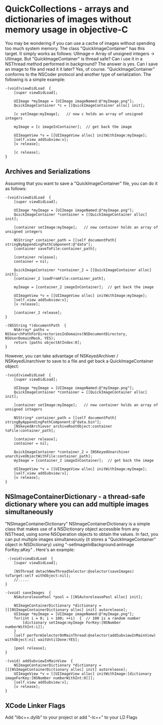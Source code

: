 QuickCollections - arrays and dictionaries of images without memory usage in objective-C
========================================================================================

You may be wondering if you can use a cache of images without spending too much system memory. The class "QuickImageContainer" 
has this target. It simply works as follows: UIImage-> Array of unsigned integers -> UIImage. But "QuickImageContainer" is thread safe? 
Can i use it in a NSThread method performed in background? The answer is yes. Can I save an image to file and read it it later? 
Yes, of course. "QuickImageContainer" conforms to the NSCoder protocol and another type of serialization. The following is a simple example:

    -(void)viewDidLoad  {
	    [super viewDidLoad];
		
		UIImage *myImage = [UIImage imageNamed:@"myImage.png"];
		QuickImageContainer *c = [[QuickImageContainer alloc] init];
		
		[c setImage:myImage];   // now c holds an array of unsigned integers
		
		myImage = [c imageInContainer];  // get back the image
		
		UIImageView *v = [[UIImageView alloc] initWithImage:myImage];
		[self.view addSubview:v];
		[v release];
		
		[c release];
	}

Archives and Serializations
---------------------------

Assuming that you want to save a "QuickImageContainer" file, you can do it as follows:

    -(void)viewDidLoad  {
	    [super viewDidLoad];
		
		UIImage *myImage = [UIImage imageNamed:@"myImage.png"];
		QuickImageContainer *container = [[QuickImageContainer alloc] init];
		
		[container setImage:myImage];   // now container holds an array of unsigned integers
		
		NSString* container_path = [[self documentPath] stringByAppendingPathComponent:@"data"];
		[container saveToFile:container_path];
		
		[container release];
		container = nil;
		
		QuickImageContainer *container_2 = [[QuickImageContainer alloc] init];
		[container_2 loadFromFile:container_path];
		
		myImage = [container_2 imageInContainer];  // get back the image
		
		UIImageView *v = [[UIImageView alloc] initWithImage:myImage];
		[self.view addSubview:v];
		[v release];
		
		[container_2 release];
	}
	
	-(NSString *)documentPath  {
	    NSArray* paths = NSSearchPathForDirectoriesInDomains(NSDocumentDirectory, NSUserDomainMask, YES);
		return [paths objectAtIndex:0];
	}
	
However, you can take advantage of NSKeyedArchiver / NSKeyedUnarchiver to save to a file and get back a QuickImageContainer object:

    -(void)viewDidLoad  {
	    [super viewDidLoad];
		
		UIImage *myImage = [UIImage imageNamed:@"myImage.png"];
		QuickImageContainer *container = [[QuickImageContainer alloc] init];
		
		[container setImage:myImage];   // now container holds an array of unsigned integers
		
		NSString* container_path = [[self documentPath] stringByAppendingPathComponent:@"data.bin"];
		[NSkeyedArchiever archiveRootObject:container toFile:container_path];
		
		[container release];
		container = nil;
		
		QuickImageContainer *container_2 = [NSKeyedUnarchiver unarchiveObjectWithFile:container_path];
		myImage = [container_2 imageInContainer];  // get back the image
		
		UIImageView *v = [[UIImageView alloc] initWithImage:myImage];
		[self.view addSubview:v];
		[v release];
	}

NSImageContainerDictionary - a thread-safe dictionary where you can add multiple images simultaneously
------------------------------------------------------------------------------------------------------

"NSImageContainerDictionary" NSImageContainerDictionary is a simple class that makes use of a NSDictionary object accessible from any NSThead,
 using some NSOperation objects to obtain the values. In fact, you can put multiple images simultaneously (it stores a "QuickImageContainer" 
 object in NSDictionary) using "-setImageInBackground:anImage ForKey:aKey" . Here's an example:
 
     -(void)viewDidLoad  {
	    [super viewDidLoad];
		
		[NSThread detachNewThreadSelector:@selector(saveImages) toTarget:self withObject:nil];
		//.....
	}
	
	-(void) saveImages  {
	    NSAutoreleasePool *pool = [[NSAutoreleasePool alloc] init];
	
	    NSImageContainerDictionary *dictionary = [[[NSImageContainerDictionary alloc] init] autorelease];
	    UIImage *myImage = [UIImage imageNamed:@"myImage.png"];
		for(int i = 0; i < 100; ++i)  {  // 100 is a random number
		    [dictionary setImage:myImage ForKey:[NSNumber numberWithInt:i]];
		}
		[self performSelectorOnMainThread:@selector(addSubviewInMainView) withObject:nil waitUntilDone:YES];
		
		[pool release];
	}
	
	-(void) addSubviewInMainView  {
	    NSImageContainerDictionary *dictionary = [[[NSImageContainerDictionary alloc] init] autorelease];
	    UIImageView *v = [[UIImageView alloc] initWithImage:[dictionary imageForKey:[NSNumber numberWithInt:0]]];
		[self.view addSubview:v];
		[v release];
	}
	
XCode Linker Flags
------------------
Add "libc++.dylib" to your project or add "-lc++" to your LD Flags